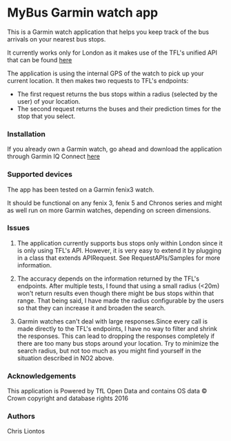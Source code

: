 # MyBus Garmin watch app
This is a Garmin watch application that helps you keep track of the bus arrivals on your nearest bus stops.

It currently works only for London as it makes use of the TFL's unified API that can be found [here](https://api.tfl.gov.uk/)

The application is using the internal GPS of the watch to pick up your current location. It then makes two requests to TFL's endpoints:
* The first request returns the bus stops within a radius (selected by the user) of your location.
* The second request returns the buses and their prediction times for the stop that you select.

### Installation

If you already own a Garmin watch, go ahead and download the application through Garmin IQ Connect [here](https://apps.garmin.com/en-US/apps/32c1e832-9bab-4ce3-9461-fb61d8d546a8)

### Supported devices

The app has been tested on a Garmin fenix3 watch.

It should be functional on any fenix 3, fenix 5 and Chronos series and might as well run on more Garmin watches, depending on screen dimensions.

### Issues

1. The application currently supports bus stops only within London since it is only using TFL's API. However, it is very easy to extend it by plugging in a class that extends APIRequest. See RequestAPIs/Samples for more information.

2. The accuracy depends on the information returned by the TFL's endpoints. After multiple tests, I found that using a small radius (<20m) won't return results even though there might be bus stops within that range. That being said, I have made the radius configurable by the users so that they can increase it and broaden the search.

3. Garmin watches can't deal with large responses.Since every call is made directly to the TFL's endpoints, I have no way to filter and shrink the responses. This can lead to dropping the responses completely if there are too many bus stops around your location. Try to minimize the search radius, but not too much as you might find yourself in the situation described in NO2 above.

### Acknowledgements

This application is Powered by TfL Open Data and contains OS data © Crown copyright and database rights 2016

### Authors

Chris Liontos
